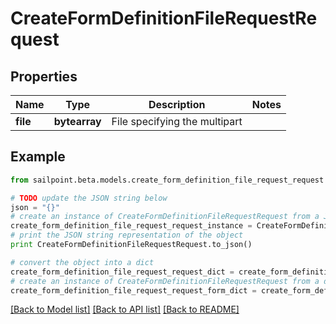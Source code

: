 # CreateFormDefinitionFileRequestRequest


## Properties
Name | Type | Description | Notes
------------ | ------------- | ------------- | -------------
**file** | **bytearray** | File specifying the multipart | 

## Example

```python
from sailpoint.beta.models.create_form_definition_file_request_request import CreateFormDefinitionFileRequestRequest

# TODO update the JSON string below
json = "{}"
# create an instance of CreateFormDefinitionFileRequestRequest from a JSON string
create_form_definition_file_request_request_instance = CreateFormDefinitionFileRequestRequest.from_json(json)
# print the JSON string representation of the object
print CreateFormDefinitionFileRequestRequest.to_json()

# convert the object into a dict
create_form_definition_file_request_request_dict = create_form_definition_file_request_request_instance.to_dict()
# create an instance of CreateFormDefinitionFileRequestRequest from a dict
create_form_definition_file_request_request_form_dict = create_form_definition_file_request_request.from_dict(create_form_definition_file_request_request_dict)
```
[[Back to Model list]](../README.md#documentation-for-models) [[Back to API list]](../README.md#documentation-for-api-endpoints) [[Back to README]](../README.md)



